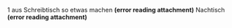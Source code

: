 1 aus Schreibtisch so etwas machen
 **(error reading attachment)**
Nachtisch 
 **(error reading attachment)**